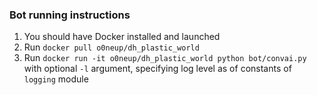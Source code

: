 ### Bot running instructions
1. You should have Docker installed and launched
2. Run `docker pull o0neup/dh_plastic_world`
3. Run `docker run -it o0neup/dh_plastic_world python bot/convai.py` with optional `-l` argument, specifying log level as of constants of `logging` module